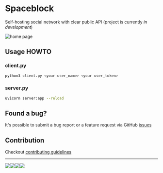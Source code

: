 # Spaceblock

Self-hosting social network with clear public API 
(project is currently *in development*)

![home page](docs/landing.png)

## Usage HOWTO


### client.py

```bash
python3 client.py <your user_name> <your user_token>
```

### server.py
```bash
uvicorn server:app --reload
```

## Found a bug?

It's possible to submit a bug report or a feature request via GitHub [issues](https://github.com/Spaceblock/Spaceblock/issues/new)

## Contribution

Checkout [contributing guidelines](docs/CONTRIBUTING.md)

------

<img src="docs/vim.gif"><img src="docs/ie_logo.gif"><img src="docs/noframes.gif"><img src="docs/vim.gif">
